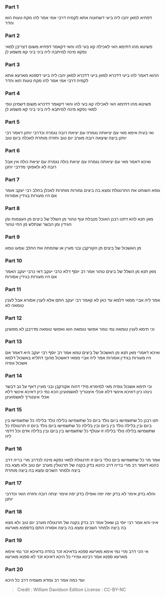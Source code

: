 
### Part 1
דפחיא למאן יהבו ליה ביעי דשחוטה אתא לקמיה דרבי אמי אמר להו מקח טעות הוא והדר 

### Part 2
פשיטא מהו דתימא האי לאכילה קא בעי להו והאי דקאמר דפחיא משום דצריבן למאי נפקא מינה למיתבה ליה ביני ביני קא משמע לן 

### Part 3
ההוא דאמר להו ביעי דדכרא למאן ביעי דדכרא למאן יהבו ליה ביעי דספנא מארעא אתא לקמיה דרבי אמי אמר להו מקח טעות הוא והדר 

### Part 4
פשיטא מהו דתימא האי לאכילה קא בעי להו והאי דקאמר דדכרא משום דשמינן טפי למאי נפקא מינה למיתבא ליה ביני ביני קא משמע לן 

### Part 5
ואי בעית אימא מאי עם יציאתה נגמרה עם יציאת רובה נגמרה וכדרבי יוחנן דאמר רבי יוחנן ביצה שיצאה רובה מערב יום טוב וחזרה מותרת לאכלה ביום טוב 

### Part 6
ואיכא דאמר מאי עם יציאתה נגמרה עם יציאת כולה נגמרה עם יציאת כולה אין אבל רובה לא ולאפוקי מדרבי יוחנן 

### Part 7
גופא השוחט את התרנגולת ומצא בה ביצים גמורות מותרות לאכלן בחלב רבי יעקב אומר אם היו מעורות בגידין אסורות 

### Part 8
מאן תנא להא דתנו רבנן האוכל מנבלת עוף טהור מן השלל של ביצים מן העצמות ומן הגידין ומן הבשר שנתלש מן החי טהור 

### Part 9
מן האשכול של ביצים מן הקורקבן ובני מעיין או שהמחה את החלב וגמעו טמא 

### Part 10
מאן תנא מן השלל של ביצים טהור אמר רב יוסף דלא כרבי יעקב דאי כרבי יעקב האמר אם היו מעורות בגידין אסורות 

### Part 11
אמר ליה אביי ממאי דלמא עד כאן לא קאמר רבי יעקב התם אלא לענין אסורא אבל לענין טומאה לא 

### Part 12
וכי תימא לענין טומאה נמי נגזור אפושי טומאה הוא ואפושי טומאה מדרבנן לא מפשינן 

### Part 13
ואיכא דאמרי מאן תנא מן האשכול של ביצים טמא אמר רב יוסף רבי יעקב היא דאמר אם היו מעורות בגידין אסורות אמר ליה אביי ממאי דאשכול מהנך דתליא באשכול דלמא אשכול גופיה 

### Part 14
וכי תימא אשכול גופיה מאי למימרא מידי דהוה אקורקבן ובני מעיין דאף על גב דבשר נינהו כיון דאיכא אינשי דלא אכלי איצטריך לאשמועינן הכא נמי כיון דאיכא אינשי דלא אכלי איצטריך לאשמועינן 

### Part 15
תנו רבנן כל שתשמישו ביום נולד ביום כל שתשמישו בלילה נולד בלילה כל שתשמישו בין ביום ובין בלילה נולד בין ביום ובין בלילה כל שתשמישו ביום נולד ביום זו תרנגולת כל שתשמישו בלילה נולד בלילה זו עטלף כל שתשמישו בין ביום ובין בלילה אדם וכל דדמי ליה 

### Part 16
אמר מר כל שתשמישו ביום נולד ביום זו תרנגולת למאי נפקא מינה לכדרב מרי בריה דרב כהנא דאמר רב מרי בריה דרב כהנא בדק בקנה של תרנגולין מערב יום טוב ולא מצא בה ביצה ולמחר השכים ומצא בה ביצה מותרת 

### Part 17
והלא בדק אימר לא בדק יפה יפה ואפילו בדק יפה אימר יצתה רובה וחזרה הואי וכדרבי יוחנן 

### Part 18
איני והא אמר רבי יוסי בן שאול אמר רב בדק בקנה של תרנגולת מערב יום טוב ולא מצא בה ביצה ולמחר השכים ומצא בה ביצה אסורה התם בדספנא מארעא 

### Part 19
אי הכי דרב מרי נמי אימא מארעא ספנא בדאיכא זכר בהדה בדאיכא זכר נמי אימא מארעא ספנא אמר רבינא גמירי כל היכא דאיכא זכר לא ספנא מארעא 

### Part 20
ועד כמה אמר רב גמדא משמיה דרב כל היכא

>Credit : William Davidson Edition
>License : CC-BY-NC